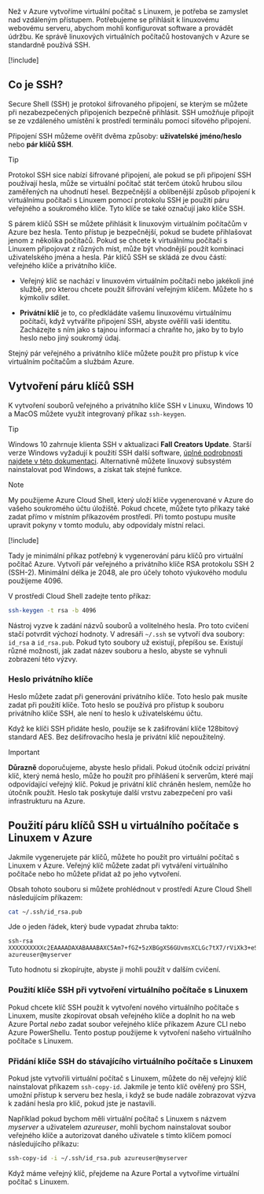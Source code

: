 Než v Azure vytvoříme virtuální počítač s Linuxem, je potřeba se zamyslet nad vzdáleným přístupem. Potřebujeme se přihlásit k linuxovému webovému serveru, abychom mohli konfigurovat software a provádět údržbu. Ke správě linuxových virtuálních počítačů hostovaných v Azure se standardně používá SSH.

<!-- Activate the sandbox -->
[!include[](../../../includes/azure-sandbox-activate.md)]

## <a name="what-is-ssh"></a>Co je SSH?

Secure Shell (SSH) je protokol šifrovaného připojení, se kterým se můžete při nezabezpečených připojeních bezpečně přihlásit. SSH umožňuje připojit se ze vzdáleného umístění k prostředí terminálu pomocí síťového připojení.

Připojení SSH můžeme ověřit dvěma způsoby: **uživatelské jméno/heslo** nebo **pár klíčů SSH**.

> [!TIP]
> Protokol SSH sice nabízí šifrované připojení, ale pokud se při připojení SSH používají hesla, může se virtuální počítač stát terčem útoků hrubou silou zaměřených na uhodnutí hesel. Bezpečnější a oblíbenější způsob připojení k virtuálnímu počítači s Linuxem pomocí protokolu SSH je použití páru veřejného a soukromého klíče. Tyto klíče se také označují jako klíče SSH.

S párem klíčů SSH se můžete přihlásit k linuxovým virtuálním počítačům v Azure bez hesla. Tento přístup je bezpečnější, pokud se budete přihlašovat jenom z několika počítačů. Pokud se chcete k virtuálnímu počítači s Linuxem připojovat z různých míst, může být vhodnější použít kombinaci uživatelského jména a hesla. Pár klíčů SSH se skládá ze dvou částí: veřejného klíče a privátního klíče.

* Veřejný klíč se nachází v linuxovém virtuálním počítači nebo jakékoli jiné službě, pro kterou chcete použít šifrování veřejným klíčem. Můžete ho s kýmkoliv sdílet.

* **Privátní klíč** je to, co předkládáte vašemu linuxovému virtuálnímu počítači, když vytváříte připojení SSH, abyste ověřili vaši identitu. Zacházejte s ním jako s tajnou informací a chraňte ho, jako by to bylo heslo nebo jiný soukromý údaj.

Stejný pár veřejného a privátního klíče můžete použít pro přístup k více virtuálním počítačům a službám Azure.

## <a name="create-the-ssh-key-pair"></a>Vytvoření páru klíčů SSH

K vytvoření souborů veřejného a privátního klíče SSH v Linuxu, Windows 10 a MacOS můžete využít integrovaný příkaz `ssh-keygen`.

> [!TIP]
> Windows 10 zahrnuje klienta SSH v aktualizaci **Fall Creators Update**. Starší verze Windows vyžadují k použití SSH další software, [úplné podrobnosti najdete v této dokumentaci](https://docs.microsoft.com/azure/virtual-machines/linux/ssh-from-windows). Alternativně můžete linuxový subsystém nainstalovat pod Windows, a získat tak stejné funkce.

> [!NOTE]
> My použijeme Azure Cloud Shell, který uloží klíče vygenerované v Azure do vašeho soukromého účtu úložiště. Pokud chcete, můžete tyto příkazy také zadat přímo v místním příkazovém prostředí. Při tomto postupu musíte upravit pokyny v tomto modulu, aby odpovídaly místní relaci.

[!include[](../../../includes/azure-sandbox-activate.md)]

Tady je minimální příkaz potřebný k vygenerování páru klíčů pro virtuální počítač Azure. Vytvoří pár veřejného a privátního klíče RSA protokolu SSH 2 (SSH-2). Minimální délka je 2048, ale pro účely tohoto výukového modulu použijeme 4096.

V prostředí Cloud Shell zadejte tento příkaz:

```bash
ssh-keygen -t rsa -b 4096
```

Nástroj vyzve k zadání názvů souborů a volitelného hesla. Pro toto cvičení stačí potvrdit výchozí hodnoty. V adresáři `~/.ssh` se vytvoří dva soubory: `id_rsa` a `id_rsa.pub`. Pokud tyto soubory už existují, přepíšou se. Existují různé možnosti, jak zadat název souboru a heslo, abyste se vyhnuli zobrazení této výzvy.

### <a name="private-key-passphrase"></a>Heslo privátního klíče

Heslo můžete zadat při generování privátního klíče. Toto heslo pak musíte zadat při použití klíče. Toto heslo se používá pro přístup k souboru privátního klíče SSH, ale není to heslo k uživatelskému účtu.

Když ke klíči SSH přidáte heslo, použije se k zašifrování klíče 128bitový standard AES. Bez dešifrovacího hesla je privátní klíč nepoužitelný.

> [!IMPORTANT]
> **Důrazně** doporučujeme, abyste heslo přidali. Pokud útočník odcizí privátní klíč, který nemá heslo, může ho použít pro přihlášení k serverům, které mají odpovídající veřejný klíč. Pokud je privátní klíč chráněn heslem, nemůže ho útočník použít. Heslo tak poskytuje další vrstvu zabezpečení pro vaši infrastrukturu na Azure.

## <a name="use-the-ssh-key-pair-with-an-azure-linux-vm"></a>Použití páru klíčů SSH u virtuálního počítače s Linuxem v Azure

Jakmile vygenerujete pár klíčů, můžete ho použít pro virtuální počítač s Linuxem v Azure. Veřejný klíč můžete zadat při vytváření virtuálního počítače nebo ho můžete přidat až po jeho vytvoření.

Obsah tohoto souboru si můžete prohlédnout v prostředí Azure Cloud Shell následujícím příkazem:

```bash
cat ~/.ssh/id_rsa.pub
```

Jde o jeden řádek, který bude vypadat zhruba takto:

```output
ssh-rsa XXXXXXXXXXc2EAAAADAXABAAABAXC5Am7+fGZ+5zXBGgXS6GUvmsXCLGc7tX7/rViXk3+eShZzaXnt75gUmT1I2f75zFn2hlAIDGKWf4g12KWcZxy81TniUOTjUsVlwPymXUXxESL/UfJKfbdstBhTOdy5EG9rYWA0K43SJmwPhH28BpoLfXXXXXGX/ilsXXXXXKgRLiJ2W19MzXHp8z3Lxw7r9wx3HaVlP4XiFv9U4hGcp8RMI1MP1nNesFlOBpG4pV2bJRBTXNXeY4l6F8WZ3C4kuf8XxOo08mXaTpvZ3T1841altmNTZCcPkXuMrBjYSJbA8npoXAXNwiivyoe3X2KMXXXXXdXXXXXXXXXXCXXXXX/ azureuser@myserver
```

Tuto hodnotu si zkopírujte, abyste ji mohli použít v dalším cvičení.

### <a name="use-the-ssh-key-when-creating-a-linux-vm"></a>Použití klíče SSH při vytvoření virtuálního počítače s Linuxem

Pokud chcete klíč SSH použít k vytvoření nového virtuálního počítače s Linuxem, musíte zkopírovat obsah veřejného klíče a doplnit ho na web Azure Portal _nebo_ zadat soubor veřejného klíče příkazem Azure CLI nebo Azure PowerShellu. Tento postup použijeme k vytvoření našeho virtuálního počítače s Linuxem.

### <a name="add-the-ssh-key-to-an-existing-linux-vm"></a>Přidání klíče SSH do stávajícího virtuálního počítače s Linuxem

Pokud jste vytvořili virtuální počítač s Linuxem, můžete do něj veřejný klíč nainstalovat příkazem `ssh-copy-id`. Jakmile je tento klíč ověřený pro SSH, umožní přístup k serveru bez hesla, i když se bude nadále zobrazovat výzva k zadání hesla pro klíč, pokud jste je nastavili.

Například pokud bychom měli virtuální počítač s Linuxem s názvem *myserver* a uživatelem *azureuser*, mohli bychom nainstalovat soubor veřejného klíče a autorizovat daného uživatele s tímto klíčem pomocí následujícího příkazu:

```bash
ssh-copy-id -i ~/.ssh/id_rsa.pub azureuser@myserver
```

Když máme veřejný klíč, přejdeme na Azure Portal a vytvoříme virtuální počítač s Linuxem.
